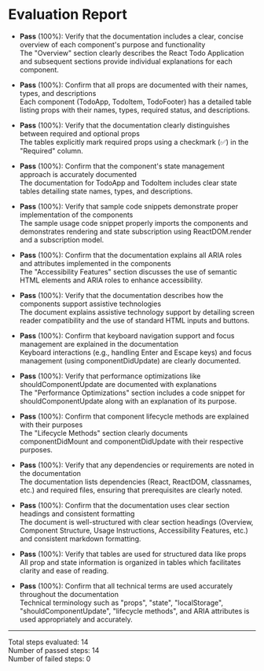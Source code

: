 # Evaluation Report

- **Pass** (100%): Verify that the documentation includes a clear, concise overview of each component's purpose and functionality  
  The "Overview" section clearly describes the React Todo Application and subsequent sections provide individual explanations for each component.

- **Pass** (100%): Confirm that all props are documented with their names, types, and descriptions  
  Each component (TodoApp, TodoItem, TodoFooter) has a detailed table listing props with their names, types, required status, and descriptions.

- **Pass** (100%): Verify that the documentation clearly distinguishes between required and optional props  
  The tables explicitly mark required props using a checkmark (✅) in the "Required" column.

- **Pass** (100%): Confirm that the component's state management approach is accurately documented  
  The documentation for TodoApp and TodoItem includes clear state tables detailing state names, types, and descriptions.

- **Pass** (100%): Verify that sample code snippets demonstrate proper implementation of the components  
  The sample usage code snippet properly imports the components and demonstrates rendering and state subscription using ReactDOM.render and a subscription model.

- **Pass** (100%): Confirm that the documentation explains all ARIA roles and attributes implemented in the components  
  The "Accessibility Features" section discusses the use of semantic HTML elements and ARIA roles to enhance accessibility.

- **Pass** (100%): Verify that the documentation describes how the components support assistive technologies  
  The document explains assistive technology support by detailing screen reader compatibility and the use of standard HTML inputs and buttons.

- **Pass** (100%): Confirm that keyboard navigation support and focus management are explained in the documentation  
  Keyboard interactions (e.g., handling Enter and Escape keys) and focus management (using componentDidUpdate) are clearly documented.

- **Pass** (100%): Verify that performance optimizations like shouldComponentUpdate are documented with explanations  
  The "Performance Optimizations" section includes a code snippet for shouldComponentUpdate along with an explanation of its purpose.

- **Pass** (100%): Confirm that component lifecycle methods are explained with their purposes  
  The "Lifecycle Methods" section clearly documents componentDidMount and componentDidUpdate with their respective purposes.

- **Pass** (100%): Verify that any dependencies or requirements are noted in the documentation  
  The documentation lists dependencies (React, ReactDOM, classnames, etc.) and required files, ensuring that prerequisites are clearly noted.

- **Pass** (100%): Confirm that the documentation uses clear section headings and consistent formatting  
  The document is well-structured with clear section headings (Overview, Component Structure, Usage Instructions, Accessibility Features, etc.) and consistent markdown formatting.

- **Pass** (100%): Verify that tables are used for structured data like props  
  All prop and state information is organized in tables which facilitates clarity and ease of reading.

- **Pass** (100%): Confirm that all technical terms are used accurately throughout the documentation  
  Technical terminology such as "props", "state", "localStorage", "shouldComponentUpdate", "lifecycle methods", and ARIA attributes is used appropriately and accurately.

---

Total steps evaluated: 14  
Number of passed steps: 14  
Number of failed steps: 0